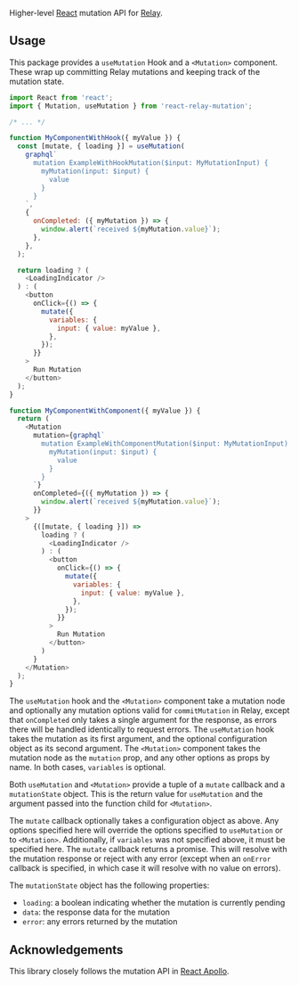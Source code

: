Higher-level [React](https://facebook.github.io/react/) mutation API for [Relay](http://facebook.github.io/relay/).

## Usage

This package provides a `useMutation` Hook and a `<Mutation>` component. These wrap up committing Relay mutations and keeping track of the mutation state.

```js
import React from 'react';
import { Mutation, useMutation } from 'react-relay-mutation';

/* ... */

function MyComponentWithHook({ myValue }) {
  const [mutate, { loading }] = useMutation(
    graphql`
      mutation ExampleWithHookMutation($input: MyMutationInput) {
        myMutation(input: $input) {
          value
        }
      }
    `,
    {
      onCompleted: ({ myMutation }) => {
        window.alert(`received ${myMutation.value}`);
      },
    },
  );

  return loading ? (
    <LoadingIndicator />
  ) : (
    <button
      onClick={() => {
        mutate({
          variables: {
            input: { value: myValue },
          },
        });
      }}
    >
      Run Mutation
    </button>
  );
}

function MyComponentWithComponent({ myValue }) {
  return (
    <Mutation
      mutation={graphql`
        mutation ExampleWithComponentMutation($input: MyMutationInput) {
          myMutation(input: $input) {
            value
          }
        }
      `}
      onCompleted={({ myMutation }) => {
        window.alert(`received ${myMutation.value}`);
      }}
    >
      {([mutate, { loading }]) =>
        loading ? (
          <LoadingIndicator />
        ) : (
          <button
            onClick={() => {
              mutate({
                variables: {
                  input: { value: myValue },
                },
              });
            }}
          >
            Run Mutation
          </button>
        )
      }
    </Mutation>
  );
}
```

The `useMutation` hook and the `<Mutation>` component take a mutation node and optionally any mutation options valid for `commitMutation` in Relay, except that `onCompleted` only takes a single argument for the response, as errors there will be handled identically to request errors. The `useMutation` hook takes the mutation as its first argument, and the optional configuration object as its second argument. The `<Mutation>` component takes the mutation node as the `mutation` prop, and any other options as props by name. In both cases, `variables` is optional.

Both `useMutation` and `<Mutation>` provide a tuple of a `mutate` callback and a `mutationState` object. This is the return value for `useMutation` and the argument passed into the function child for `<Mutation>`.

The `mutate` callback optionally takes a configuration object as above. Any options specified here will override the options specified to `useMutation` or to `<Mutation>`. Additionally, if `variables` was not specified above, it must be specified here. The `mutate` callback returns a promise. This will resolve with the mutation response or reject with any error (except when an `onError` callback is specified, in which case it will resolve with no value on errors).

The `mutationState` object has the following properties:

- `loading`: a boolean indicating whether the mutation is currently pending
- `data`: the response data for the mutation
- `error`: any errors returned by the mutation

## Acknowledgements

This library closely follows the mutation API in [React Apollo](https://www.apollographql.com/docs/react/).
